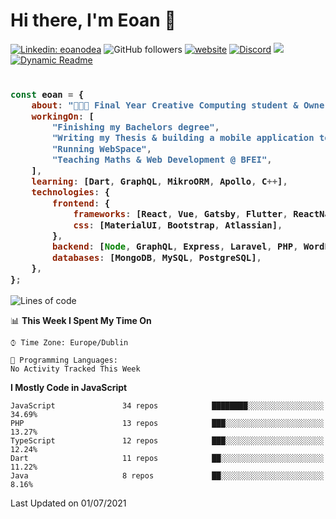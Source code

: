 # Hi there, I'm Eoan 👋

[![Linkedin: eoanodea](https://img.shields.io/badge/-eoanodea-blue?style=flat-square&logo=Linkedin&logoColor=white&link=https://www.linkedin.com/in/eoanodea/)](https://www.linkedin.com/in/eoanodea/)
![GitHub followers](https://img.shields.io/github/followers/eoanodea?label=Follow&style=social)
[![website](https://img.shields.io/badge/Website-46a2f1.svg?&style=flat-square&logo=Google-Chrome&logoColor=white&link=https://web-space.design/)](http://web-space.design/)
[![Discord](https://img.shields.io/discord/591914197219016707.svg?label=&logo=discord&logoColor=ffffff&color=7389D8&labelColor=6A7EC2)](https://discord.gg/4eEcsSMYXX)
![](https://visitor-badge.glitch.me/badge?page_id=eoanodea.eoanodea)
[![Dynamic Readme](https://github.com/eoanodea/eoanodea/actions/workflows/main.yml/badge.svg)](https://github.com/eoanodea/eoanodea/actions/workflows/main.yml)

<h3>
    
```javascript

const eoan = {
    about: "👨🏻‍💻 Final Year Creative Computing student & Owner @ WebSpace",
    workingOn: [
        "Finishing my Bachelors degree",
        "Writing my Thesis & building a mobile application to support it",
        "Running WebSpace",
        "Teaching Maths & Web Development @ BFEI",
    ],
    learning: [Dart, GraphQL, MikroORM, Apollo, C++],
    technologies: {
        frontend: {
            frameworks: [React, Vue, Gatsby, Flutter, ReactNative, SwiftUI],
            css: [MaterialUI, Bootstrap, Atlassian],
        },
        backend: [Node, GraphQL, Express, Laravel, PHP, WordPress, AWS],
        databases: [MongoDB, MySQL, PostgreSQL],
    },
};

````

</h3>

<!--
**eoanodea/eoanodea** is a ✨ _special_ ✨ repository because its `README.md` (this file) appears on your GitHub profile.

Here are some ideas to get you started:

- 🔭 I’m currently working on ...
- 🌱 I’m currently learning ...
- 👯 I’m looking to collaborate on ...
- 🤔 I’m looking for help with ...
- 💬 Ask me about ...
- 📫 How to reach me: ...
- 😄 Pronouns: ...
- ⚡ Fun fact: ...
-->

<!--START_SECTION:waka-->
![Lines of code](https://img.shields.io/badge/From%20Hello%20World%20I%27ve%20Written-4.0%20million%20lines%20of%20code-blue)

📊 **This Week I Spent My Time On** 

```text
⌚︎ Time Zone: Europe/Dublin

💬 Programming Languages: 
No Activity Tracked This Week

```

**I Mostly Code in JavaScript** 

```text
JavaScript               34 repos            ████████░░░░░░░░░░░░░░░░░   34.69% 
PHP                      13 repos            ███░░░░░░░░░░░░░░░░░░░░░░   13.27% 
TypeScript               12 repos            ███░░░░░░░░░░░░░░░░░░░░░░   12.24% 
Dart                     11 repos            ██░░░░░░░░░░░░░░░░░░░░░░░   11.22% 
Java                     8 repos             ██░░░░░░░░░░░░░░░░░░░░░░░   8.16%

```



 Last Updated on 01/07/2021
<!--END_SECTION:waka-->

